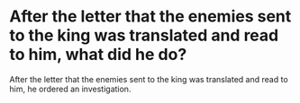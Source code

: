 # After the letter that the enemies sent to the king was translated and read to him, what did he do?

After the letter that the enemies sent to the king was translated and read to him, he ordered an investigation.
